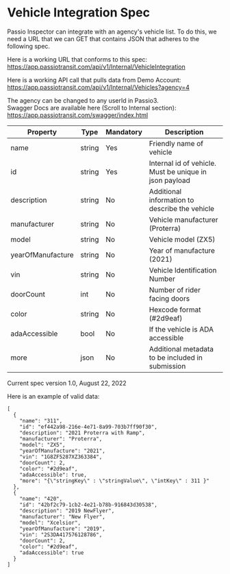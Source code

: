 # Vehicle Integration Spec

Passio Inspector can integrate with an agency's vehicle list. To do this, we need a URL that we can GET that contains JSON that adheres to the following spec.

Here is a working URL that conforms to this spec:  
https://app.passiotransit.com/api/v1/Internal/VehicleIntegration

Here is a working API call that pulls data from Demo Account:  
https://app.passiotransit.com/api/v1/Internal/Vehicles?agency=4

The agency can be changed to any userId in Passio3.  
Swagger Docs are available here (Scroll to Internal section):  
https://app.passiotransit.com/swagger/index.html




|      Property     |  Type  | Mandatory |                       Description                      |
|---|---|---|---|
| name              | string |    Yes    | Friendly name of vehicle                               |
| id                | string |    Yes    | Internal id of vehicle. Must be unique in json payload |
| description       | string |     No    | Additional information to describe the vehicle         |
| manufacturer      | string |     No    | Vehicle manufacturer (Proterra)                        |
| model             | string |     No    | Vehicle model (ZX5)                                    |
| yearOfManufacture | string |     No    | Year of manufacture (2021)                             |
| vin               | string |     No    | Vehicle Identification Number                          |
| doorCount         | int    |     No    | Number of rider facing doors                           |
| color             | string |     No    | Hexcode format (#2d9eaf)                               |
| adaAccessible     | bool   |     No    | If the vehicle is ADA accessible                       |
| more              | json   |     No    | Additional metadata to be included in submission       |

Current spec version 1.0, August 22, 2022  

Here is an example of valid data:
```
[
  {
    "name": "311",
    "id": "ef442a98-216e-4e71-8a99-703b7ff90f30",
    "description": "2021 Proterra with Ramp",
    "manufacturer": "Proterra",
    "model": "ZX5",
    "yearOfManufacture": "2021",
    "vin": "1G8ZF5287XZ363384",
    "doorCount": 2,
    "color": "#2d9eaf",
    "adaAccessible": true,
    "more": "{\"stringKey\" : \"stringValue\", \"intKey\" : 311 }"
  },
  {
    "name": "420",
    "id": "42bf2c79-1cb2-4e21-b78b-916843d30538",
    "description": "2019 NewFlyer",
    "manufacturer": "New Flyer",
    "model": "Xcelsior",
    "yearOfManufacture": "2019",
    "vin": "2S3DA417576128786",
    "doorCount": 2,
    "color": "#2d9eaf",
    "adaAccessible": true
  }
]
```



